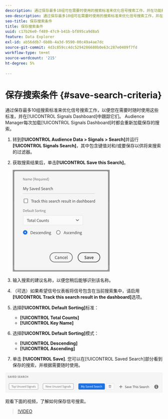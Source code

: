 ```yaml
---
description: 通过保存最多10组可在需要时使用的搜索标准来优化信号搜索工作，并在功能板中跟踪这些标准。 Audience Manager在您每次加载功能板时重新加载保存的搜索。
seo-description: 通过保存最多10组可在需要时使用的搜索标准来优化信号搜索工作，并在功能板中跟踪这些标准。 Audience Manager在您每次加载功能板时重新加载保存的搜索。
seo-title: 保存搜索条件
title: 保存搜索条件
uuid: c17b26e0-f489-47c9-b41b-bf895ca9d8a5
feature: Data Explorer
exl-id: ab56ddb7-6b0b-4a3d-9590-00c49a4ae7dc
source-git-commit: 4d3c859cc4dc5294286680b0e63c287e0409f7fd
workflow-type: tm+mt
source-wordcount: '215'
ht-degree: 5%

---
```


# 保存搜索条件 {#save-search-criteria}

通过保存最多10组搜索标准来优化信号搜索工作，以便您在需要时随时使用这些标准，并在[!UICONTROL Signals Dashboard]中跟踪它们。 Audience Manager每次加载[!UICONTROL Signals Dashboard]时都会重新加载保存的搜索。

1. 转到&#x200B;**[!UICONTROL Audience Data > Signals > Search]**&#x200B;并运行&#x200B;**[!UICONTROL Signals Search]**，其中包含键值对和/或要保存以供将来搜索的过滤器。
1. 获取搜索结果后，单击&#x200B;**[!UICONTROL Save this Search]**。

   ![步骤结果](assets/save-search-criteria.png)
1. 输入搜索的建议名称，以便您稍后能够识别该名称。
1. （可选）如果希望信号仪表板将信号包含在当前搜索集中，请启用&#x200B;**[!UICONTROL Track this search result in the dashboard]**&#x200B;选项。
1. 选择&#x200B;**[!UICONTROL Default Sorting]**&#x200B;标准：
   * **[!UICONTROL Total Counts]**
   * **[!UICONTROL Key Name]**
1. 选择&#x200B;**[!UICONTROL Default Sorting]**&#x200B;模式：
   * **[!UICONTROL Descending]**
   * **[!UICONTROL Ascending]**
1. 单击 **[!UICONTROL Save]**. 您可以在[!UICONTROL Saved Search]部分看到保存的搜索，并根据需要随时使用。

![保存的搜索](assets/saved-search.png)

观看下面的视频，了解如何保存信号搜索。

>[!VIDEO](https://video.tv.adobe.com/v/25147/)
